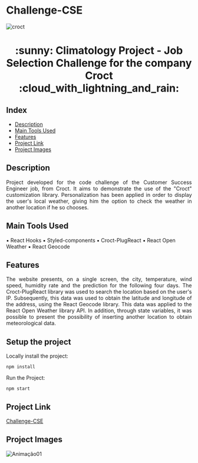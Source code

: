 # Challenge-CSE


![croct](https://user-images.githubusercontent.com/104647493/197907188-b2a2b7ee-5aed-404f-b090-6e6412210391.png)






<h1 align="center"> :sunny: Climatology Project - Job Selection Challenge for the company Croct :cloud_with_lightning_and_rain: </h1>


##  Index

* [Description](#description)
* [Main Tools Used](#main-tools-used)
* [Features](#features)
* [Project Link](#project-link)
* [Project Images](#project-images)



## Description

<div align='justify'>
Project developed for the code challenge of the Customer Success Engineer job, from Croct. It aims to demonstrate the use of the "Croct" customization library. Personalization has been applied in order to display the user's local weather, giving him the option to check the weather in another location if he so chooses.
  </div>

## Main Tools Used
▪ React Hooks
▪ Styled-components
▪ Croct-PlugReact
▪ React Open Weather
▪ React Geocode

## Features
<div align='justify'>
The website presents, on a single screen, the city, temperature, wind speed, humidity rate and the prediction for the following four days. The Croct-PlugReact library was used to search the location based on the user's IP. Subsequently, this data was used to obtain the latitude and longitude of the address, using the React Geocode library. This data was applied to the React Open Weather library API. In addition, through state variables, it was possible to present the possibility of inserting another location to obtain meteorological data.
</div>
 
## Setup the project
Locally install the project:

```npm install```

Run the Project:

```npm start```
 

## Project Link
[Challenge-CSE]()

## Project Images
![Animação01](https://user-images.githubusercontent.com/104647493/197904398-3a32352c-8bee-421d-a5b8-2ce90ba9df5d.gif)
